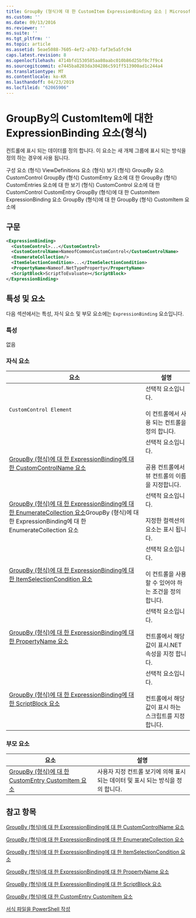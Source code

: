 ```yaml
---
title: GroupBy (형식)에 대 한 CustomItem ExpressionBinding 요소 | Microsoft Docs
ms.custom: ''
ms.date: 09/13/2016
ms.reviewer: ''
ms.suite: ''
ms.tgt_pltfrm: ''
ms.topic: article
ms.assetid: 5eae5088-7605-4ef2-a703-faf3e5a5fc94
caps.latest.revision: 8
ms.openlocfilehash: 4714bfd1530585aa80aabc010b86d25bf0c7f9c4
ms.sourcegitcommit: e7445ba8203da304286c591ff513900ad1c244a4
ms.translationtype: MT
ms.contentlocale: ko-KR
ms.lasthandoff: 04/23/2019
ms.locfileid: "62065906"
---
```

# <a name="expressionbinding-element-for-customitem-for-groupby-format"></a>GroupBy의 CustomItem에 대한 ExpressionBinding 요소(형식)

컨트롤에 표시 되는 데이터를 정의 합니다. 이 요소는 새 개체 그룹에 표시 되는 방식을 정의 하는 경우에 사용 됩니다.

구성 요소 (형식) ViewDefinitions 요소 (형식) 보기 (형식) GroupBy 요소 CustomControl GroupBy (형식) CustomEntry 요소에 대 한 GroupBy (형식) CustomEntries 요소에 대 한 보기 (형식) CustomControl 요소에 대 한 CustomControl CustomEntry GroupBy (형식)에 대 한 CustomItem ExpressionBinding 요소 GroupBy (형식)에 대 한 GroupBy (형식) CustomItem 요소에

## <a name="syntax"></a>구문

```xml
<ExpressionBinding>
  <CustomControl>...</CustomControl>
  <CustomControlName>NameofCommonCustomControl</CustomControlName>
  <EnumerateCollection/>
  <ItemSelectionCondition>...</ItemSelectionCondition>
  <PropertyName>Nameof.NetTypeProperty</PropertyName>
  <ScriptBlock>ScriptToEvaluate></ScriptBlock>
</ExpressionBinding>
```

## <a name="attributes-and-elements"></a>특성 및 요소

다음 섹션에서는 특성, 자식 요소 및 부모 요소에는 `ExpressionBinding` 요소입니다.

### <a name="attributes"></a>특성

없음

### <a name="child-elements"></a>자식 요소

|요소|설명|
|-------------|-----------------|
|`CustomControl Element`|선택적 요소입니다.<br /><br /> 이 컨트롤에서 사용 되는 컨트롤을 정의 합니다.|
|[GroupBy (형식)에 대 한 ExpressionBinding에 대 한 CustomControlName 요소](./customcontrolname-element-for-expressionbinding-for-groupby-format.md)|선택적 요소입니다.<br /><br /> 공용 컨트롤에서 뷰 컨트롤의 이름을 지정합니다.|
|[GroupBy (형식)에 대 한 ExpressionBinding에 대 한 EnumerateCollection 요소](./enumeratecollection-element-for-expressionbinding-for-groupby-format.md)GroupBy (형식)에 대 한 ExpressionBinding에 대 한 EnumerateCollection 요소|선택적 요소입니다.<br /><br /> 지정한 컬렉션의 요소는 표시 됩니다.|
|[GroupBy (형식)에 대 한 ExpressionBinding에 대 한 ItemSelectionCondition 요소](./itemselectioncondition-element-for-expressionbinding-for-groupby-format.md)|선택적 요소입니다.<br /><br /> 이 컨트롤을 사용할 수 있어야 하는 조건을 정의 합니다.|
|[GroupBy (형식)에 대 한 ExpressionBinding에 대 한 PropertyName 요소](./propertyname-element-for-expressionbinding-for-groupby-format.md)|선택적 요소입니다.<br /><br /> 컨트롤에서 해당 값이 표시.NET 속성을 지정 합니다.|
|[GroupBy (형식)에 대 한 ExpressionBinding에 대 한 ScriptBlock 요소](./scriptblock-element-for-expressionbinding-for-groupby-format.md)|선택적 요소입니다.<br /><br /> 컨트롤에서 해당 값이 표시 하는 스크립트를 지정 합니다.|

### <a name="parent-elements"></a>부모 요소

|요소|설명|
|-------------|-----------------|
|[GroupBy (형식)에 대 한 CustomEntry CustomItem 요소](./customitem-element-for-customentry-for-groupby-format.md)|사용자 지정 컨트롤 보기에 의해 표시 되는 데이터 및 표시 되는 방식을 정의 합니다.|

## <a name="see-also"></a>참고 항목

[GroupBy (형식)에 대 한 ExpressionBinding에 대 한 CustomControlName 요소](./customcontrolname-element-for-expressionbinding-for-groupby-format.md)

[GroupBy (형식)에 대 한 ExpressionBinding에 대 한 EnumerateCollection 요소](./enumeratecollection-element-for-expressionbinding-for-groupby-format.md)

[GroupBy (형식)에 대 한 ExpressionBinding에 대 한 ItemSelectionCondition 요소](./itemselectioncondition-element-for-expressionbinding-for-groupby-format.md)

[GroupBy (형식)에 대 한 ExpressionBinding에 대 한 PropertyName 요소](./propertyname-element-for-expressionbinding-for-groupby-format.md)

[GroupBy (형식)에 대 한 ExpressionBinding에 대 한 ScriptBlock 요소](./scriptblock-element-for-expressionbinding-for-groupby-format.md)

[GroupBy (형식)에 대 한 CustomEntry CustomItem 요소](./customitem-element-for-customentry-for-groupby-format.md)

[서식 파일을 PowerShell 작성](./writing-a-powershell-formatting-file.md)
